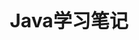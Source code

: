 <style>
h1 {
    text-align: center;
    font-size: 30px !important;
}

h2 {
    font-size: 26px !important;
}

h3 {
    font-size: 22px !important;
    text-indent: 1em;
}

h4 {
    font-size: 18px !important;
    text-indent: 3em;
}

h5 {
    font-size: 14px !important;
    text-indent: 5em;
}

h6 {
    font-size: 12px !important;
    text-indent: 8em;
}
</style>
# Java学习笔记